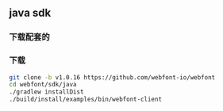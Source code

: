 ## java sdk


### 下载配套的

### 下载
```sh
git clone -b v1.0.16 https://github.com/webfont-io/webfont
cd webfont/sdk/java
./gradlew installDist
./build/install/examples/bin/webfont-client
```